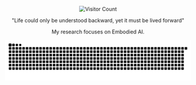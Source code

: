 

<div align="center">

![Visitor Count](https://profile-counter.glitch.me/fangyuan/count.svg)


"Life could only be understood backward, yet it must be lived forward"  

My research focuses on Embodied AI. 


<!--
![Anurag's GitHub stats](https://github-readme-stats.vercel.app/api?username=jingyaogong&show_icons=true&theme=merko)
-->

<picture>
  <source media="(prefers-color-scheme: dark)" srcset="https://raw.githubusercontent.com/jingyaogong/jingyaogong/output/github-contribution-grid-snake-dark.svg">
  <source media="(prefers-color-scheme: light)" srcset="https://raw.githubusercontent.com/jingyaogong/jingyaogong/output/github-contribution-grid-snake.svg">
  <img alt="github contribution grid snake animation" src="https://raw.githubusercontent.com/jingyaogong/jingyaogong/output/github-contribution-grid-snake.svg">
</picture>




</div>
